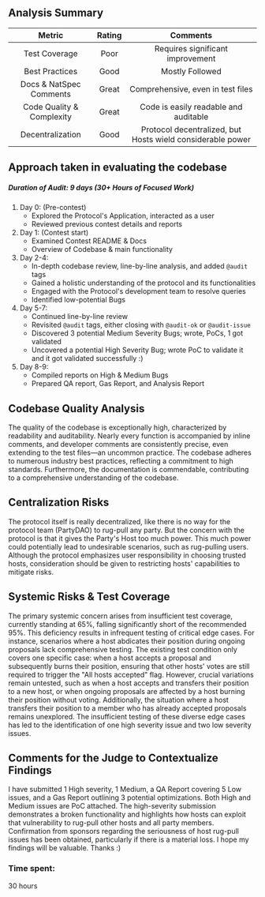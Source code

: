 ## Analysis Summary
| Metric | Rating | Comments |
| :-----: | :-----: | :-----: |
| Test Coverage | Poor | Requires significant improvement |
| Best Practices | Good | Mostly Followed |
| Docs & NatSpec Comments | Great | Comprehensive, even in test files |
| Code Quality & Complexity | Great | Code is easily readable and auditable |
| Decentralization | Good | Protocol decentralized, but Hosts wield considerable power |

## Approach taken in evaluating the codebase
##### Duration of Audit: 9 days (30+ Hours of Focused Work)
1. Day 0: (Pre-contest)
   - Explored the Protocol's Application, interacted as a user
   - Reviewed previous contest details and reports
2. Day 1: (Contest start)
   - Examined Contest README & Docs
   - Overview of Codebase & main functionality
3. Day 2-4:
   - In-depth codebase review, line-by-line analysis, and added `@audit` tags
   - Gained a holistic understanding of the protocol and its functionalities
   - Engaged with the Protocol's development team to resolve queries
   - Identified low-potential Bugs
4. Day 5-7:
   - Continued line-by-line review
   - Revisited `@audit` tags, either closing with `@audit-ok` or `@audit-issue`
   - Discovered 3 potential Medium Severity Bugs; wrote, PoCs, 1 got validated
   - Uncovered a potential High Severity Bug; wrote PoC to validate it and it got validated successfully :)
5. Day 8-9:
   - Compiled reports on High & Medium Bugs
   - Prepared QA report, Gas Report, and Analysis Report

## Codebase Quality Analysis
The quality of the codebase is exceptionally high, characterized by readability and auditability. Nearly every function is accompanied by inline comments, and developer comments are consistently precise, even extending to the test files—an uncommon practice. The codebase adheres to numerous industry best practices, reflecting a commitment to high standards. Furthermore, the documentation is commendable, contributing to a comprehensive understanding of the codebase.

## Centralization Risks
The protocol itself is really decentralized, like there is no way for the protocol team (PartyDAO) to rug-pull any party. But the concern with the protocol is that it gives the Party's Host too much power. This much power could potentially lead to undesirable scenarios, such as rug-pulling users. Although the protocol emphasizes user responsibility in choosing trusted hosts, consideration should be given to restricting hosts' capabilities to mitigate risks.

## Systemic Risks & Test Coverage
The primary systemic concern arises from insufficient test coverage, currently standing at 65%, falling significantly short of the recommended 95%. This deficiency results in infrequent testing of critical edge cases. For instance, scenarios where a host abdicates their position during ongoing proposals lack comprehensive testing. The existing test condition only covers one specific case: when a host accepts a proposal and subsequently burns their position, ensuring that other hosts' votes are still required to trigger the "All hosts accepted" flag. However, crucial variations remain untested, such as when a host accepts and transfers their position to a new host, or when ongoing proposals are affected by a host burning their position without voting. Additionally, the situation where a host transfers their position to a member who has already accepted proposals remains unexplored. The insufficient testing of these diverse edge cases has led to the identification of one high severity issue and two low severity issues.

## Comments for the Judge to Contextualize Findings
I have submitted 1 High severity, 1 Medium, a QA Report covering 5 Low issues, and a Gas Report outlining 3 potential optimizations. Both High and Medium issues are PoC attached. The high-severity submission demonstrates a broken functionality and highlights how hosts can exploit that vulnerability to rug-pull other hosts and all party members. Confirmation from sponsors regarding the seriousness of host rug-pull issues has been obtained, particularly if there is a material loss. I hope my findings will be valuable. Thanks :)

### Time spent:
30 hours